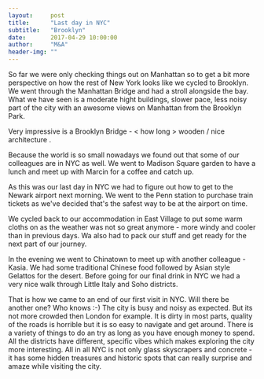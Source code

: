 ```yaml
---
layout:     post
title:      "Last day in NYC"
subtitle:   "Brooklyn"
date:       2017-04-29 10:00:00
author:     "M&A"
header-img: ""
---
```


So far we were only checking things out on Manhattan so to get a bit more perspective on how the rest of New York looks like we cycled to Brooklyn. We went through the Manhattan Bridge and had a stroll alongside the bay. What we have seen is a moderate hight buildings, slower pace, less noisy part of the city with an awesome views on Manhattan from the Brooklyn Park.

Very impressive is a Brooklyn Bridge - < how long > wooden / nice architecture .

Because the world is so small nowadays we found out that some of our colleagues are in NYC as well. We went to Madison Square garden to have a lunch and meet up with Marcin for a coffee and catch up.

As this was our last day in NYC we had to figure out how to get to the Newark airport next morning. We went to the Penn station to purchase train tickets as we've decided that's the safest way to be at the airport on time.

We cycled back to our accommodation in East Village to put some warm cloths on as the weather was not so great anymore - more windy and cooler than in previous days. Wa also had to pack our stuff and get ready for the next part of our journey.

In the evening we went to Chinatown to meet up with another colleague - Kasia. We had some traditional Chinese food followed by Asian style Gelattos for the desert. Before going for our final drink in NYC we had a very nice walk through Little Italy and Soho districts.  

That is how we came to an end of our first visit in NYC. Will there be another one? Who knows :-) The city is busy and noisy as expected. But its not more crowded then London for example. It is dirty in most parts, quality of the roads is horrible but it is so easy to navigate and get around. There is a variety of things to do an try as long as you have enough money to spend. All the districts have different, specific vibes which makes exploring the city more interesting. All in all NYC is not only glass skyscrapers and concrete - it has some hidden treasures and historic spots that can really surprise and amaze while visiting the city.
